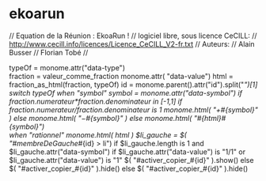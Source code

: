 ekoarun
=======

// Equation de la Réunion : EkoaRun !
// logiciel libre, sous licence CeCILL:
// http://www.cecill.info/licences/Licence_CeCILL_V2-fr.txt
// Auteurs:
// Alain Busser
// Florian Tobé
//

  typeOf = monome.attr("data-type")  
  fraction = valeur_comme_fraction monome.attr( "data-value")
  html = fraction_as_html(fraction, typeOf)
  id = monome.parent().attr("id").split("_")[1]
  switch typeOf
    when "symbol"
      symbol = monome.attr("data-symbol")
      if fraction.numerateur*fraction.denominateur in [-1,1]
        if fraction.numerateur/fraction.denominateur is 1
          monome.html( "<span class='plus'>+</span><span>#{symbol}</span>" )
        else
          monome.html( "<span class='moins'>&minus;</span><span>#{symbol}</span>" )
      else
        monome.html( "#{html}<span>#{symbol}</span>")                      
    when "rationnel"
      monome.html( html )
  $li_gauche = $( "#membreDeGauche_#{id} > li")
  if $li_gauche.length is 1 and $li_gauche.attr("data-symbol")
    if $li_gauche.attr("data-value") is "1/1" or $li_gauche.attr("data-value") is "1"
      $( "#activer_copier_#{id}" ).show()
    else
      $( "#activer_copier_#{id}" ).hide()
  else
    $( "#activer_copier_#{id}" ).hide()